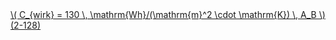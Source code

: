 <a href="/eco2_guide_center/1.%20ECO2%20Logic%20Guide/Hee1_Equation_List.html" class="equation-link" target="_blank" rel="noopener noreferrer">
  \( C_{wirk} = 130 \, \mathrm{Wh}/(\mathrm{m}^2 \cdot \mathrm{K}) \, A_B \) <span class="eq-number">(2-128)</span>
</a>
